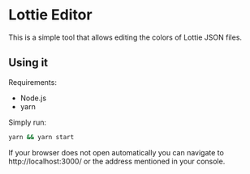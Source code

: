 # Lottie Editor

This is a simple tool that allows editing the colors of Lottie JSON files.


## Using it

Requirements:
- Node.js
- yarn

Simply run:
```sh
yarn && yarn start
```

If your browser does not open automatically you can navigate to http://localhost:3000/ or the address mentioned in your console.
